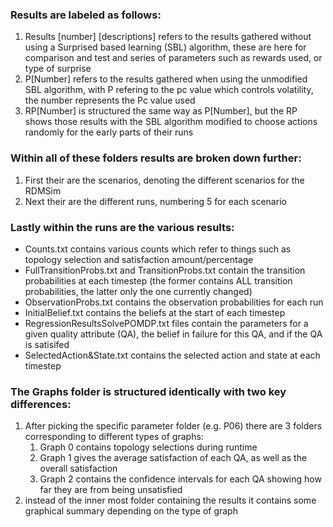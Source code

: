### Results are labeled as follows:
1. Results [number] [descriptions] refers to the results gathered without using a Surprised based learning (SBL) algorithm, these are here for comparison and test and series of parameters such as rewards used, or type of surprise
2. P[Number] refers to the results gathered when using the unmodified SBL algorithm, with P refering to the pc value which controls volatility, the number represents the Pc value used
3. RP[Number] is structured the same way as P[Number], but the RP shows those results with the SBL algorithm modified to choose
	actions randomly for the early parts of their runs

### Within all of these folders results are broken down further:
1. First their are the scenarios, denoting the different scenarios for the RDMSim
2. Next their are the different runs, numbering 5 for each scenario

### Lastly within the runs are the various results:
* Counts.txt contains various counts which refer to things such as topology selection and satisfaction amount/percentage
* FullTransitionProbs.txt and TransitionProbs.txt contain the transition probabilities at each timestep (the former contains ALL transition probabilities, the latter only the one currently changed)
* ObservationProbs.txt contains the observation probabilities for each run
* InitialBelief.txt contains the beliefs at the start of each timestep
* RegressionResultsSolvePOMDP.txt files contain the parameters for a given quality attribute (QA), the belief in failure for this QA, and if the QA is satisifed
* SelectedAction&State.txt contains the selected action and state at each timestep

### The Graphs folder is structured identically with two key differences:
1. After picking the specific parameter folder (e.g. P06) there are 3 folders corresponding to different types of graphs:
	1. Graph 0 contains topology selections during runtime
 	2. Graph 1 gives the average satisfaction of each QA, as well as the overall satisfaction
  	3. Graph 2 contains the confidence intervals for each QA showing how far they are from being unsatisfied
2. instead of the inner most folder containing the results it contains some graphical summary depending on the type of graph
	
